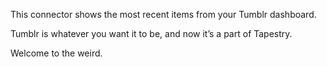 
This connector shows the most recent items from your Tumblr dashboard.

Tumblr is whatever you want it to be, and now it’s a part of Tapestry.

Welcome to the weird.

